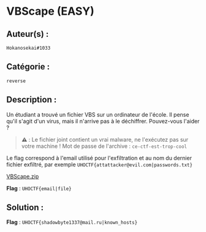 # VBScape (EASY)

## Auteur(s) :

`Hokanosekai#1033`

## Catégorie : 

`reverse`

## Description :

Un étudiant a trouvé un fichier VBS sur un ordinateur de l'école. Il pense qu'il s'agit d'un virus, mais il n'arrive pas à le déchiffrer. Pouvez-vous l'aider ?

> **⚠️** : Le fichier joint contient un vrai malware, ne l'exécutez pas sur votre machine ! Mot de passe de l'archive : `ce-ctf-est-trop-cool`

Le flag correspond à l'email utilisé pour l'exfiltration et au nom du dernier fichier exfiltré, par exemple `UHOCTF{attattacker@evil.com|passwords.txt}`

[VBScape.zip](./VBScape.zip)

**Flag** : `UHOCTF{email|file}`

## Solution :



**Flag** : `UHOCTF{shadowbyte1337@mail.ru|known_hosts}`